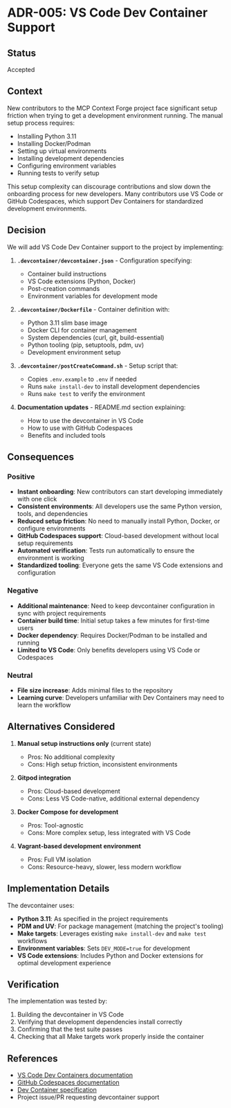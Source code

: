 # ADR-005: VS Code Dev Container Support

## Status

Accepted

## Context

New contributors to the MCP Context Forge project face significant setup friction when trying to get a development environment running. The manual setup process requires:

- Installing Python 3.11
- Installing Docker/Podman
- Setting up virtual environments
- Installing development dependencies
- Configuring environment variables
- Running tests to verify setup

This setup complexity can discourage contributions and slow down the onboarding process for new developers. Many contributors use VS Code or GitHub Codespaces, which support Dev Containers for standardized development environments.

## Decision

We will add VS Code Dev Container support to the project by implementing:

1. **`.devcontainer/devcontainer.json`** - Configuration specifying:
   - Container build instructions
   - VS Code extensions (Python, Docker)
   - Post-creation commands
   - Environment variables for development mode

2. **`.devcontainer/Dockerfile`** - Container definition with:
   - Python 3.11 slim base image
   - Docker CLI for container management
   - System dependencies (curl, git, build-essential)
   - Python tooling (pip, setuptools, pdm, uv)
   - Development environment setup

3. **`.devcontainer/postCreateCommand.sh`** - Setup script that:
   - Copies `.env.example` to `.env` if needed
   - Runs `make install-dev` to install development dependencies
   - Runs `make test` to verify the environment

4. **Documentation updates** - README.md section explaining:
   - How to use the devcontainer in VS Code
   - How to use with GitHub Codespaces
   - Benefits and included tools

## Consequences

### Positive

- **Instant onboarding**: New contributors can start developing immediately with one click
- **Consistent environments**: All developers use the same Python version, tools, and dependencies
- **Reduced setup friction**: No need to manually install Python, Docker, or configure environments
- **GitHub Codespaces support**: Cloud-based development without local setup requirements
- **Automated verification**: Tests run automatically to ensure the environment is working
- **Standardized tooling**: Everyone gets the same VS Code extensions and configuration

### Negative

- **Additional maintenance**: Need to keep devcontainer configuration in sync with project requirements
- **Container build time**: Initial setup takes a few minutes for first-time users
- **Docker dependency**: Requires Docker/Podman to be installed and running
- **Limited to VS Code**: Only benefits developers using VS Code or Codespaces

### Neutral

- **File size increase**: Adds minimal files to the repository
- **Learning curve**: Developers unfamiliar with Dev Containers may need to learn the workflow

## Alternatives Considered

1. **Manual setup instructions only** (current state)
   - Pros: No additional complexity
   - Cons: High setup friction, inconsistent environments

2. **Gitpod integration**
   - Pros: Cloud-based development
   - Cons: Less VS Code-native, additional external dependency

3. **Docker Compose for development**
   - Pros: Tool-agnostic
   - Cons: More complex setup, less integrated with VS Code

4. **Vagrant-based development environment**
   - Pros: Full VM isolation
   - Cons: Resource-heavy, slower, less modern workflow

## Implementation Details

The devcontainer uses:
- **Python 3.11**: As specified in the project requirements
- **PDM and UV**: For package management (matching the project's tooling)
- **Make targets**: Leverages existing `make install-dev` and `make test` workflows
- **Environment variables**: Sets `DEV_MODE=true` for development
- **VS Code extensions**: Includes Python and Docker extensions for optimal development experience

## Verification

The implementation was tested by:
1. Building the devcontainer in VS Code
2. Verifying that development dependencies install correctly
3. Confirming that the test suite passes
4. Checking that all Make targets work properly inside the container

## References

- [VS Code Dev Containers documentation](https://code.visualstudio.com/docs/devcontainers/containers)
- [GitHub Codespaces documentation](https://docs.github.com/en/codespaces)
- [Dev Container specification](https://containers.dev/)
- Project issue/PR requesting devcontainer support
